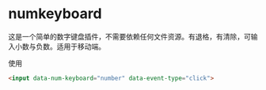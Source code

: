# numkeyboard
这是一个简单的数字键盘插件，不需要依赖任何文件资源。有退格，有清除，可输入小数与负数。适用于移动端。

使用
```html
<input data-num-keyboard="number" data-event-type="click">
```
